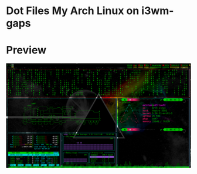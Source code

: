 # Dot Files My Arch Linux on i3wm-gaps

# Preview
![Alt Text](https://github.com/eXTrimeXT/my_arch_linux/blob/main/img/1.png)
